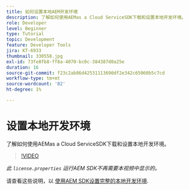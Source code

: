 ```yaml
---
title: 如何设置本地AEM开发环境
description: 了解如何使用AEMas a Cloud ServiceSDK下载和设置本地开发环境。
role: Developer
level: Beginner
type: Tutorial
topic: Development
feature: Developer Tools
jira: KT-6933
thumbnail: 330558.jpg
exl-id: 73fe8fb8-ff8a-4070-bc0c-384387d0a25e
duration: 16
source-git-commit: f23c2ab86d42531113690df2e342c65060b5c7cd
workflow-type: tm+mt
source-wordcount: '82'
ht-degree: 1%

---
```


# 设置本地开发环境

了解如何使用AEMas a Cloud ServiceSDK下载和设置本地开发环境。

>[!VIDEO](https://video.tv.adobe.com/v/330558?quality=12&learn=on)

_此 `license.properties` 运行AEM SDK不再需要本视频中显示的。_

请查看这些说明，以 [使用AEM SDK设置完整的本地开发环境](https://experienceleague.adobe.com/docs/experience-manager-learn/cloud-service/local-development-environment-set-up/overview.html?lang=zh-Hans).
